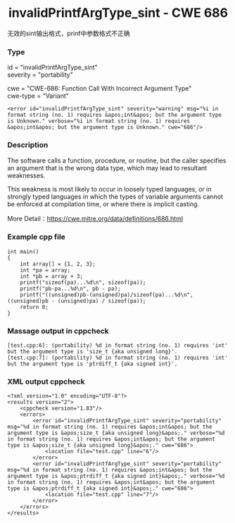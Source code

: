 # <center> invalidPrintfArgType_sint - CWE 686

无效的sint输出格式，prinf中参数格式不正确

### Type

id = "invalidPrintfArgType_sint"  
severity = "portability"

cwe = "CWE-686: Function Call With Incorrect Argument Type"  
cwe-type = "Variant"

    <error id="invalidPrintfArgType_sint" severity="warning" msg="%i in format string (no. 1) requires &apos;int&apos; but the argument type is Unknown." verbose="%i in format string (no. 1) requires &apos;int&apos; but the argument type is Unknown." cwe="686"/>



### Description

The software calls a function, procedure, or routine, but the caller specifies an argument that is the wrong data type, which may lead to resultant weaknesses.

This weakness is most likely to occur in loosely typed languages, or in strongly typed languages in which the types of variable arguments cannot be enforced at compilation time, or where there is implicit casting.

More Detail：https://cwe.mitre.org/data/definitions/686.html  



### Example cpp file

	int main()  
	{  
	    int array[] = {1, 2, 3};  
	    int *pa = array;  
	    int *pb = array + 3;  
	    printf("sizeof(pa)...%d\n", sizeof(pa));  
	    printf("pb-pa...%d\n", pb - pa);  
	    printf("((unsigned)pb-(unsigned)pa)/sizeof(pa)...%d\n", ((unsigned)pb - (unsigned)pa) / sizeof(pa));  
	    return 0;  
	}  



### Massage output in cppcheck

	[test.cpp:6]: (portability) %d in format string (no. 1) requires 'int' but the argument type is 'size_t {aka unsigned long}'.
	[test.cpp:7]: (portability) %d in format string (no. 1) requires 'int' but the argument type is 'ptrdiff_t {aka signed int}'.




### XML output cppcheck

	<?xml version="1.0" encoding="UTF-8"?>
	<results version="2">
	    <cppcheck version="1.83"/>
	    <errors>
	        <error id="invalidPrintfArgType_sint" severity="portability" msg="%d in format string (no. 1) requires &apos;int&apos; but the argument type is &apos;size_t {aka unsigned long}&apos;." verbose="%d in format string (no. 1) requires &apos;int&apos; but the argument type is &apos;size_t {aka unsigned long}&apos;." cwe="686">
	            <location file="test.cpp" line="6"/>
	        </error>
	        <error id="invalidPrintfArgType_sint" severity="portability" msg="%d in format string (no. 1) requires &apos;int&apos; but the argument type is &apos;ptrdiff_t {aka signed int}&apos;." verbose="%d in format string (no. 1) requires &apos;int&apos; but the argument type is &apos;ptrdiff_t {aka signed int}&apos;." cwe="686">
	            <location file="test.cpp" line="7"/>
	        </error>
	    </errors>
	</results>



